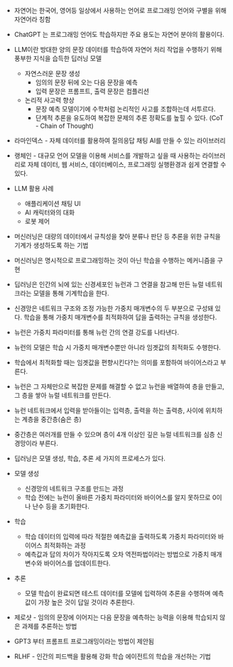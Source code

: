 - 자연어는 한국어, 영어등 일상에서 사용하는 언어로 프로그래밍 언어와 구별을 위해 자연어라 칭함

- ChatGPT 는 프로그래밍 언어도 학습하지만 주요 용도는 자연어 분야의 활용이다.

- LLM이란 방대한 양의 문장 데이터를 학습하여 자연어 처리 작업을 수행하기 위해 풍부한 지식을 습득한 딥러닝 모델

  - 자연스러운 문장 생성
    - 임의의 문장 뒤에 오는 다음 문장을 예측
    - 입력 문장은 프롬프트, 출력 문장은 컴플리션
  - 논리적 사고력 향상
    - 문장 예측 모델이기에 수학처럼 논리적인 사고를 조합하는데 서투르다.
    - 단계적 추론을 유도하여 복잡한 문제의 추론 정확도를 높힐 수 있다. (CoT - Chain of Thought)

- 라마인덱스 - 자체 데이터를 활용하여 질의응답 채팅 AI를 만들 수 있는 라이브러리

- 랭체인 - 대규모 언어 모델을 이용해 서비스를 개발하고 싶을 때 사용하는 라이브러리로 자체 데이터, 웹 서비스, 데이터베이스, 프로그래밍 실행환경과 쉽게 연결할 수 있다.

- LLM 활용 사례

  - 애플리케이션 채팅 UI
  - AI 캐릭터와의 대화
  - 로봇 제어

- 머신러닝은 대량의 데이터에서 규칙성을 찾아 분류나 판단 등 추론을 위한 규칙을 기계가 생성하도록 하는 기법
- 머신러닝은 명시적으로 프로그래밍하는 것이 아닌 학습을 수행하는 메커니즘을 구현
- 딥러닝은 인간의 뇌에 있는 신경세포인 뉴런과 그 연결을 참고해 만든 뉴럴 네트워크라는 모델을 통해 기계학습을 한다.
- 신경망은 네트워크 구조와 조정 가능한 가중치 매개변수의 두 부분으로 구성돼 있다. 학습을 통해 가중치 매개변수를 최적화하여 답을 출력하는 규칙을 생성한다.

- 뉴런은 가중치 파라미터를 통해 뉴런 간의 연결 강도를 나타낸다.
- 뉴런의 모델은 학습 시 가중치 매개변수뿐만 아니라 임곗값의 최적화도 수행한다.
- 학습에서 최적화할 때는 임곗값을 편향시킨다?는 의미를 포함하여 바이어스라고 부른다.

- 뉴런은 그 자체만으로 복잡한 문제를 해결할 수 없고 뉴런을 배열하여 층을 만들고, 그 층을 쌓아 뉴럴 네트워크를 만든다.
- 뉴런 네트워크에서 입력을 받아들이는 입력층, 출력을 하는 출력층, 사이에 위치하는 계층을 중간층(숨은 층)
- 중간층은 여러개를 만들 수 있으며 층이 4개 이상인 깊은 뉴럴 네트워크를 심층 신경망이라 부른다.

- 딥러닝은 모델 생성, 학습, 추론 세 가지의 프로세스가 있다.
- 모델 생성
  - 신경망의 네트워크 구조를 만드는 과정
  - 학습 전에는 뉴런이 올바른 가중치 파라미터와 바이어스를 알지 못하므로 0이나 난수 등을 초기화한다.
- 학습
  - 학습 데이터의 입력에 따라 적절한 예측값을 출력하도록 가중치 파라미터와 바이어스 최적화하는 과정
  - 예측값과 답의 차이가 작아지도록 오차 역전파법이라는 방법으로 가중치 매개변수와 바이어스를 업데이트한다.
- 추론

  - 모델 학습이 완료되면 테스트 데이터를 모델에 입력하여 추론을 수행하며 예측값이 가장 높은 것이 답일 것이라 추론한다.

- 제로샷 - 임의의 문장에 이어지는 다음 문장을 예측하는 능력을 이용해 학습되지 않은 과제를 추론하는 방법

- GPT3 부터 프롬프트 프로그래밍이라는 방법이 제안됨
- RLHF - 인간의 피드백을 활용해 강화 학습 에이전트의 학습을 개선하는 기법
